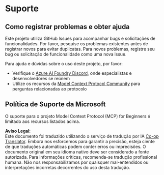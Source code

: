 <!--
CO_OP_TRANSLATOR_METADATA:
{
  "original_hash": "b3cffaf217113101e21eba532be806ea",
  "translation_date": "2025-05-20T21:12:18+00:00",
  "source_file": "SUPPORT.md",
  "language_code": "pt"
}
-->
# Suporte

## Como registrar problemas e obter ajuda  

Este projeto utiliza GitHub Issues para acompanhar bugs e solicitações de funcionalidades. Por favor, pesquise os problemas existentes antes de registrar novos para evitar duplicatas. Para novos problemas, registre seu bug ou solicitação de funcionalidade como uma nova Issue.

Para ajuda e dúvidas sobre o uso deste projeto, por favor:
- Verifique o [Azure AI Foundry Discord](https://discord.com/invite/ByRwuEEgH4), onde especialistas e desenvolvedores se reúnem
- Utilize os recursos da [Model Context Protocol Community](https://modelcontextprotocol.io/community/) para perguntas relacionadas ao protocolo

## Política de Suporte da Microsoft  

O suporte para o projeto Model Context Protocol (MCP) for Beginners é limitado aos recursos listados acima.

**Aviso Legal**:  
Este documento foi traduzido utilizando o serviço de tradução por IA [Co-op Translator](https://github.com/Azure/co-op-translator). Embora nos esforcemos para garantir a precisão, esteja ciente de que traduções automáticas podem conter erros ou imprecisões. O documento original em seu idioma nativo deve ser considerado a fonte autorizada. Para informações críticas, recomenda-se tradução profissional humana. Não nos responsabilizamos por quaisquer mal-entendidos ou interpretações incorretas decorrentes do uso desta tradução.